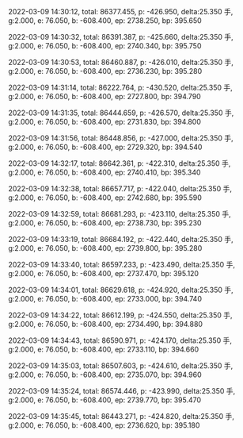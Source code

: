 2022-03-09 14:30:12, total: 86377.455, p: -426.950, delta:25.350 手, g:2.000, e: 76.050, b: -608.400, ep: 2738.250, bp: 395.650

2022-03-09 14:30:32, total: 86391.387, p: -425.660, delta:25.350 手, g:2.000, e: 76.050, b: -608.400, ep: 2740.340, bp: 395.750

2022-03-09 14:30:53, total: 86460.887, p: -426.010, delta:25.350 手, g:2.000, e: 76.050, b: -608.400, ep: 2736.230, bp: 395.280

2022-03-09 14:31:14, total: 86222.764, p: -430.520, delta:25.350 手, g:2.000, e: 76.050, b: -608.400, ep: 2727.800, bp: 394.790

2022-03-09 14:31:35, total: 86444.659, p: -426.570, delta:25.350 手, g:2.000, e: 76.050, b: -608.400, ep: 2731.830, bp: 394.800

2022-03-09 14:31:56, total: 86448.856, p: -427.000, delta:25.350 手, g:2.000, e: 76.050, b: -608.400, ep: 2729.320, bp: 394.540

2022-03-09 14:32:17, total: 86642.361, p: -422.310, delta:25.350 手, g:2.000, e: 76.050, b: -608.400, ep: 2740.410, bp: 395.340

2022-03-09 14:32:38, total: 86657.717, p: -422.040, delta:25.350 手, g:2.000, e: 76.050, b: -608.400, ep: 2742.680, bp: 395.590

2022-03-09 14:32:59, total: 86681.293, p: -423.110, delta:25.350 手, g:2.000, e: 76.050, b: -608.400, ep: 2738.730, bp: 395.230

2022-03-09 14:33:19, total: 86684.192, p: -422.440, delta:25.350 手, g:2.000, e: 76.050, b: -608.400, ep: 2739.800, bp: 395.280

2022-03-09 14:33:40, total: 86597.233, p: -423.490, delta:25.350 手, g:2.000, e: 76.050, b: -608.400, ep: 2737.470, bp: 395.120

2022-03-09 14:34:01, total: 86629.618, p: -424.920, delta:25.350 手, g:2.000, e: 76.050, b: -608.400, ep: 2733.000, bp: 394.740

2022-03-09 14:34:22, total: 86612.199, p: -424.550, delta:25.350 手, g:2.000, e: 76.050, b: -608.400, ep: 2734.490, bp: 394.880

2022-03-09 14:34:43, total: 86590.971, p: -424.170, delta:25.350 手, g:2.000, e: 76.050, b: -608.400, ep: 2733.110, bp: 394.660

2022-03-09 14:35:03, total: 86507.603, p: -424.610, delta:25.350 手, g:2.000, e: 76.050, b: -608.400, ep: 2735.070, bp: 394.960

2022-03-09 14:35:24, total: 86574.446, p: -423.990, delta:25.350 手, g:2.000, e: 76.050, b: -608.400, ep: 2739.770, bp: 395.470

2022-03-09 14:35:45, total: 86443.271, p: -424.820, delta:25.350 手, g:2.000, e: 76.050, b: -608.400, ep: 2736.620, bp: 395.180